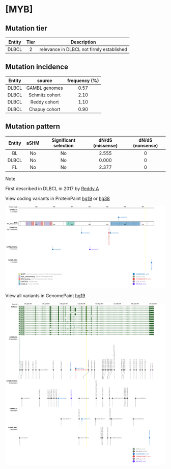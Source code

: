 # [MYB]

## Mutation tier

|Entity|Tier|Description                              |
|:------:|:----:|-----------------------------------------|
|DLBCL |2   |relevance in DLBCL not firmly established|
## Mutation incidence

|Entity|source        |frequency (%)|
|:------:|:--------------:|:-------------:|
|DLBCL |GAMBL genomes |0.57         |
|DLBCL |Schmitz cohort|2.10         |
|DLBCL |Reddy cohort  |1.10         |
|DLBCL |Chapuy cohort |0.90         |

## Mutation pattern

|Entity|aSHM|Significant selection|dN/dS (missense)|dN/dS (nonsense)|
|:------:|:----:|:---------------------:|:----------------:|:----------------:|
|BL    |No  |No                   |2.555           |0               |
|DLBCL |No  |No                   |0.000           |0               |
|FL    |No  |No                   |2.377           |0               |


> [!NOTE]
> First described in DLBCL in 2017 by [Reddy A](https://pubmed.ncbi.nlm.nih.gov/28985567)

View coding variants in ProteinPaint [hg19](https://www.bcgsc.ca/downloads/morinlab/GAMBL/test/genes/MYB_protein.html)  or [hg38](https://www.bcgsc.ca/downloads/morinlab/GAMBL/test/genes/MYB_protein_hg38.html)

![image](images/proteinpaint/MYB_NM_001130173.svg)

View all variants in GenomePaint [hg19](https://www.bcgsc.ca/downloads/morinlab/GAMBL/test/genes/MYB.html)

![image](images/proteinpaint/MYB.svg)
